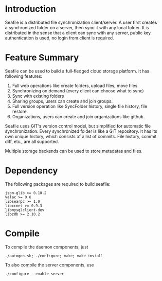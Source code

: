 Introduction
============

Seafile is a distributed file synchronization client/server. A user
first creates a synchronized folder on a server, then sync it with any
local folder. It is distributed in the sense that a client can sync
with any server, public key authentication is used, no login from
client is required.

Feature Summary
================

Seafile can be used to build a full-fledged cloud storage platform. It
has following features:

1. Full web operations like create folders, upload files, move files.
2. Synchronizing on demand (every client can choose what to sync)
3. Sync with existing folders
4. Sharing groups, users can create and join groups. 
5. Full version operation like SyncFolder history, single file history, 
   file restore.
6. Organizations, users can create and join organizations like github.

Seafile uses GIT's version control model, but simplified for automatic
file synchronization. Every synchronized folder is like a
GIT repository. It has its own unique history, which consists of a
list of commits. File history, commit diff, etc., are all supported.

Multiple storage backends can be used to store metadatas and files.

Dependency
==========

The following packages are required to build seafile:

    json-glib >= 0.10.2
    valac >= 0.8
    libsearpc >= 1.0
    libccnet >= 0.9.3
    libmysqlclient-dev
    libzdb >= 2.10.2

Compile
=======

To compile the daemon components, just

    ./autogen.sh; ./configure; make; make install

To also compile the server components, use

    ./configure --enable-server
